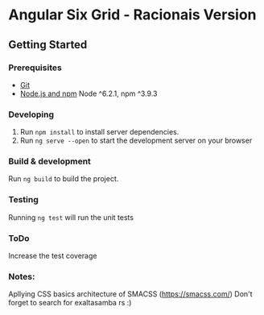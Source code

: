 # Angular Six Grid - Racionais Version

## Getting Started

### Prerequisites
- [Git](https://git-scm.com/)
- [Node.js and npm](http://nodejs.org) Node ^6.2.1, npm ^3.9.3

### Developing
1. Run `npm install` to install server dependencies.
2. Run `ng serve --open` to start the development server on your browser

### Build & development
Run `ng build` to build the project. 

### Testing
Running `ng test` will run the unit tests 

### ToDo
Increase the test coverage

### Notes:
Apllying CSS basics architecture of SMACSS (https://smacss.com/)
Don't forget to search for exaltasamba rs :)